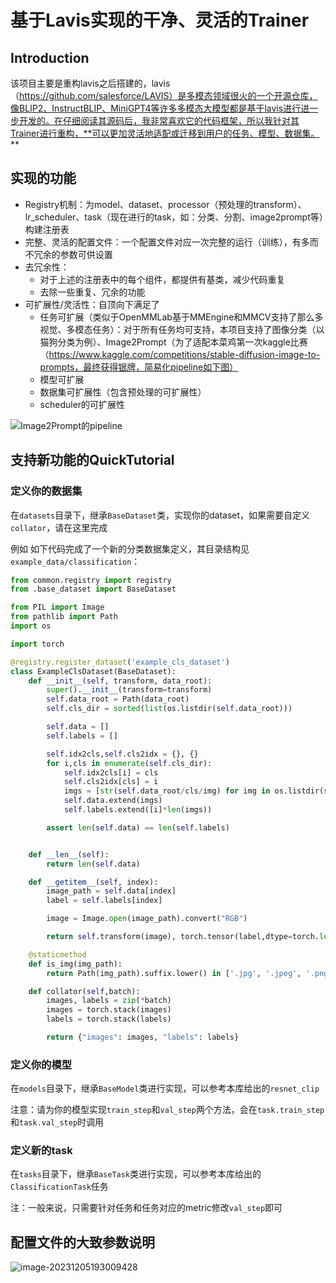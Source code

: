 # 基于Lavis实现的干净、灵活的Trainer

## Introduction

该项目主要是重构lavis之后搭建的，lavis（https://github.com/salesforce/LAVIS）是多模态领域很火的一个开源仓库，像BLIP2、InstructBLIP、MiniGPT4等许多多模态大模型都是基于lavis进行进一步开发的。在仔细阅读其源码后，我非常喜欢它的代码框架，所以我针对其Trainer进行重构，**可以更加灵活地适配或迁移到用户的任务、模型、数据集。**



## 实现的功能

- Registry机制：为model、dataset、processor（预处理的transform）、lr_scheduler、task（现在进行的task，如：分类、分割、image2prompt等）构建注册表
- 完整、灵活的配置文件：一个配置文件对应一次完整的运行（训练），有多而不冗余的参数可供设置
- 去冗余性：
    - 对于上述的注册表中的每个组件，都提供有基类，减少代码重复
    - 去除一些重复、冗余的功能
- 可扩展性/灵活性：自顶向下满足了
    - 任务可扩展（类似于OpenMMLab基于MMEngine和MMCV支持了那么多视觉、多模态任务）：对于所有任务均可支持，本项目支持了图像分类（以猫狗分类为例）、Image2Prompt（为了适配本菜鸡第一次kaggle比赛（https://www.kaggle.com/competitions/stable-diffusion-image-to-prompts，最终获得银牌，简易化pipeline如下图）
    - 模型可扩展
    - 数据集可扩展性（包含预处理的可扩展性）
    - scheduler的可扩展性

![Image2Prompt的pipeline](/Users/qubowen/learning/LLM/Minigpt4Qwen/MiniGPT4Qwen/lavis_trainer_cleaned/assets/image-20231205192847950.png)



## 支持新功能的QuickTutorial

### 定义你的数据集

在`datasets`目录下，继承`BaseDataset`类，实现你的dataset，如果需要自定义`collator`，请在这里完成

例如 如下代码完成了一个新的分类数据集定义，其目录结构见`example_data/classification`：

```python
from common.registry import registry
from .base_dataset import BaseDataset

from PIL import Image
from pathlib import Path
import os

import torch

@registry.register_dataset('example_cls_dataset')
class ExampleClsDataset(BaseDataset):
    def __init__(self, transform, data_root):
        super().__init__(transform=transform)
        self.data_root = Path(data_root)
        self.cls_dir = sorted(list(os.listdir(self.data_root)))

        self.data = []
        self.labels = []

        self.idx2cls,self.cls2idx = {}, {}
        for i,cls in enumerate(self.cls_dir):
            self.idx2cls[i] = cls
            self.cls2idx[cls] = i
            imgs = [str(self.data_root/cls/img) for img in os.listdir(self.data_root/cls) if self.is_img(img)]
            self.data.extend(imgs)
            self.labels.extend([i]*len(imgs))

        assert len(self.data) == len(self.labels)


    def __len__(self):
        return len(self.data)

    def __getitem__(self, index):
        image_path = self.data[index]
        label = self.labels[index]

        image = Image.open(image_path).convert("RGB")

        return self.transform(image), torch.tensor(label,dtype=torch.long)

    @staticmethod
    def is_img(img_path):
        return Path(img_path).suffix.lower() in ['.jpg', '.jpeg', '.png']

    def collator(self,batch):
        images, labels = zip(*batch)
        images = torch.stack(images)
        labels = torch.stack(labels)

        return {"images": images, "labels": labels}
```



### 定义你的模型

在`models`目录下，继承`BaseModel`类进行实现，可以参考本库给出的`resnet_clip`

注意：请为你的模型实现`train_step`和`val_step`两个方法，会在`task.train_step`和`task.val_step`时调用



### 定义新的task

在`tasks`目录下，继承`BaseTask`类进行实现，可以参考本库给出的`ClassificationTask`任务

注：一般来说，只需要针对任务和任务对应的metric修改`val_step`即可

## 配置文件的大致参数说明

![image-20231205193009428](/Users/qubowen/learning/LLM/Minigpt4Qwen/MiniGPT4Qwen/lavis_trainer_cleaned/assets/image-20231205193009428.png)